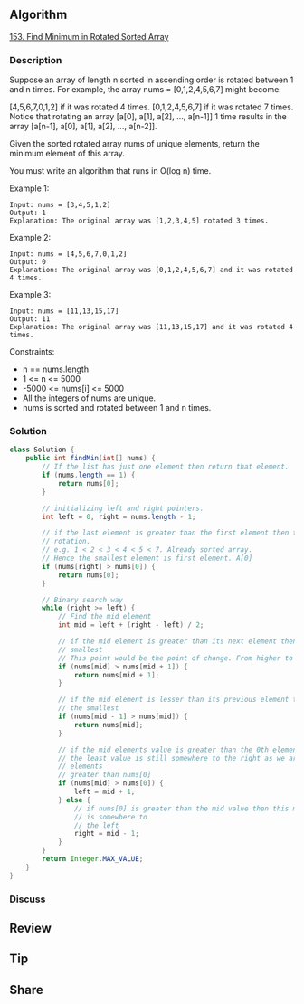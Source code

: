 ## Algorithm

[153. Find Minimum in Rotated Sorted Array](https://leetcode.com/problems/find-minimum-in-rotated-sorted-array/)

### Description

Suppose an array of length n sorted in ascending order is rotated between 1 and n times. For example, the array nums = [0,1,2,4,5,6,7] might become:

[4,5,6,7,0,1,2] if it was rotated 4 times.
[0,1,2,4,5,6,7] if it was rotated 7 times.
Notice that rotating an array [a[0], a[1], a[2], ..., a[n-1]] 1 time results in the array [a[n-1], a[0], a[1], a[2], ..., a[n-2]].

Given the sorted rotated array nums of unique elements, return the minimum element of this array.

You must write an algorithm that runs in O(log n) time.

Example 1:

```
Input: nums = [3,4,5,1,2]
Output: 1
Explanation: The original array was [1,2,3,4,5] rotated 3 times.
```

Example 2:

```
Input: nums = [4,5,6,7,0,1,2]
Output: 0
Explanation: The original array was [0,1,2,4,5,6,7] and it was rotated 4 times.
```

Example 3:

```
Input: nums = [11,13,15,17]
Output: 11
Explanation: The original array was [11,13,15,17] and it was rotated 4 times.
```

Constraints:

- n == nums.length
- 1 <= n <= 5000
- -5000 <= nums[i] <= 5000
- All the integers of nums are unique.
- nums is sorted and rotated between 1 and n times.

### Solution

```java
class Solution {
    public int findMin(int[] nums) {
        // If the list has just one element then return that element.
        if (nums.length == 1) {
            return nums[0];
        }

        // initializing left and right pointers.
        int left = 0, right = nums.length - 1;

        // if the last element is greater than the first element then there is no
        // rotation.
        // e.g. 1 < 2 < 3 < 4 < 5 < 7. Already sorted array.
        // Hence the smallest element is first element. A[0]
        if (nums[right] > nums[0]) {
            return nums[0];
        }

        // Binary search way
        while (right >= left) {
            // Find the mid element
            int mid = left + (right - left) / 2;

            // if the mid element is greater than its next element then mid+1 element is the
            // smallest
            // This point would be the point of change. From higher to lower value.
            if (nums[mid] > nums[mid + 1]) {
                return nums[mid + 1];
            }

            // if the mid element is lesser than its previous element then mid element is
            // the smallest
            if (nums[mid - 1] > nums[mid]) {
                return nums[mid];
            }

            // if the mid elements value is greater than the 0th element this means
            // the least value is still somewhere to the right as we are still dealing with
            // elements
            // greater than nums[0]
            if (nums[mid] > nums[0]) {
                left = mid + 1;
            } else {
                // if nums[0] is greater than the mid value then this means the smallest value
                // is somewhere to
                // the left
                right = mid - 1;
            }
        }
        return Integer.MAX_VALUE;
    }
}
```

### Discuss

## Review


## Tip


## Share
